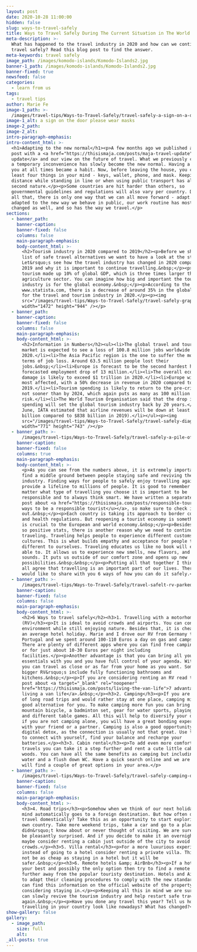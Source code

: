 ```yaml
---
layout: post
date: 2020-10-28 11:00:00
hidden: false
slug: ways-to-travel-safely
title: Ways to Travel Safely During The Current Situation in The World
meta-description: >-
  What has happened to the travel industry in 2020 and how can we continue to
  travel safely? Read this blog post to find the answer.
meta-keywords: travel safely
image_path: /images/komodo-islands/Komodo-Islands2.jpg
banner-1_path: /images/komodo-islands/Komodo-Islands2.jpg
banner-fixed: true
newsfeed: false
categories:
  - learn from us
tags:
  - travel tips
author: Marie Fe
image-1_path: >-
  /images/travel-tips/Ways-to-Travel-Safely/travel-safely-a-sign-on-a-door-please-wear-mask.jpg
image-1_alt: a sign on the door please wear masks
image-2_path:
image-2_alt:
intro-paragraph-emphasis:
intro-content_html: >-
  <h1>Adapting to the new normal</h1><p>A few months ago we published a blog
  post with a <a href="https://thisismaja.com/posts/maja-travel-update">travel
  update</a> and our view on the future of travel. What we previously considered
  a temporary inconvenience has slowly become the new normal. Having a mask with
  you at all times became a habit. Now, before leaving the house, you check at
  least four things in your mind - keys, wallet, phone, and mask. Keeping
  distance while standing in line or when using public transport has also become
  second nature.</p><p>Some countries are hit harder than others, so
  governmental guidelines and regulations will also vary per country. Despite
  all that, there is only one way that we can all move forward - adapt. We have
  adapted to the new way we behave in public, our work routine has most probably
  changed as well, and so has the way we travel.</p>
sections:
  - banner_path:
    banner-caption:
    banner-fixed: false
    columns: false
    main-paragraph-emphasis:
    body-content_html: >-
      <h2>Tourism industry in 2020 compared to 2019</h2><p>Before we share the
      list of safe travel alternatives we want to have a look at the statistics.
      Let&rsquo;s see how the travel industry has changed in 2020 compared to
      2019 and why it is important to continue travelling.&nbsp;</p><p>In 2019
      tourism made up 10% of global GDP, which is three times larger than the
      agriculture sector. You can imagine how big and important the tourism
      industry is for the global economy.&nbsp;</p><p>According to the data from
      www.statista.com, there is a decrease of around 35% in the global revenue
      for the travel and tourism industry in 2020.</p><p><img
      src="/images/travel-tips/Ways-to-Travel-Safely/travel-safely-graphic-of-global-revenue-in-2019-compared-to-2020.png"
      width="1472" height="944" /></p>
  - banner_path:
    banner-caption:
    banner-fixed: false
    columns: false
    main-paragraph-emphasis:
    body-content_html: >-
      <h2>Information in Numbers</h2><ul><li>The global travel and tourism
      market is expected to see a loss of 100.8 million jobs worldwide in
      2020.</li><li>The Asia Pacific region is the one to suffer the most in
      terms of job loss. Around 63.5 million people lost their
      jobs.&nbsp;</li><li>Europe is forecast to be the second hardest hit with a
      forecasted employment drop of 13 million.</li><li>The overall economic
      damage is likely to exceed $1 trillion in 2020.</li><li>Europe will be the
      most affected, with a 50% decrease in revenue in 2020 compared to
      2019.</li><li>Tourism spending is likely to return to the pre-crisis level
      not sooner than by 2024, which again puts as many as 100 million jobs at
      risk.</li><li>The World Tourism Organisation said that the drop in tourist
      spending will set the global tourism industry back by 20 years.</li><li>In
      June, IATA estimated that airline revenues will be down at least 50% ($419
      billion compared to $838 billion in 2019).</li></ul><p><img
      src="/images/travel-tips/Ways-to-Travel-Safely/travel-safely-diagram-of-a-changes-in-tourism-in-2020.jpg"
      width="771" height="743" /></p>
  - banner_path: >-
      /images/travel-tips/Ways-to-Travel-Safely/travel-safely-a-pile-of-reusable-face-masks.jpg
    banner-caption:
    banner-fixed: false
    columns: true
    main-paragraph-emphasis:
    body-content_html: >-
      <p>As you can see from the numbers above, it is extremely important to
      find a middle ground between people staying safe and reviving the tourism
      industry. Finding ways for people to safely enjoy travelling again could
      provide a lifeline to millions of people. It is good to remember that no
      matter what type of travelling you choose it is important to be
      responsible and to always think smart. We have written a separate blog
      post about <a href="https://thisismaja.com/posts/responsible-tourist"><u>5
      ways to be a responsible tourist</u></a>, so make sure to check it
      out.&nbsp;</p><p>Each country is taking its approach to border controls
      and health regulations. But reopening a tourist economy is something that
      is crucial to the European and world economy.&nbsp;</p><p>Besides the not
      so positive stats, there is another reason why we need to continue
      traveling. Traveling helps people to experience different customs and
      cultures. This is what builds empathy and acceptance for people that are
      different to ourselves. Traveling educates us like no book will ever be
      able to. It allows us to experience new smells, new flavors, and new
      sounds. It puts us outside of our comfort zone and opens up new
      possibilities.&nbsp;&nbsp;</p><p>Putting all that together I think we can
      all agree that travelling is an important part of our lives. Therefore, we
      would like to share with you 6 ways of how you can do it safely.</p>
  - banner_path: >-
      /images/travel-tips/Ways-to-Travel-Safely/travel-safelt-rv-parked-on-a-cleff-with-an-ocean-view.jpg
    banner-caption:
    banner-fixed: false
    columns: false
    main-paragraph-emphasis:
    body-content_html: >-
      <h2>6 Ways to travel safely</h2><h3>1. Travelling with a motorhome
      (RV)</h3><p>It is ideal to avoid crowds and airports. You can control your
      environment while still enjoying nature. Besides that, it is cheaper than
      an average hotel holiday. Marie and I drove our RV from Germany to
      Portugal and we spent around 100-110 Euros a day on gas and campsites.
      There are plenty of different apps where you can find free camping grounds
      or for just about 10-30 Euros per night including
      facilities.</p><p>Another advantage is that you can bring all your
      essentials with you and you have full control of your agenda. With an RV
      you can travel as close or as far from your home as you want. Some of the
      bigger RV&rsquo;s include fully functioning bathrooms and
      kitchens.&nbsp;</p><p>If you are considering renting an RV read this blog
      post about <a target="_blank" rel="noopener"
      href="https://thisismaja.com/posts/living-the-van-life">7 advantages of
      living a van life</a>.&nbsp;</p><h3>2. Camping</h3><p>If you are not a fan
      of long road trips and would rather stay at one place, camping might be a
      good alternative for you. To make camping more fun you can bring a
      mountain bicycle, a badminton set, gear for water sports, playing cards
      and different table games. All this will help to diversify your days and
      if you are not camping alone, you will have a great bonding experience
      with your friend or a partner. Camping is also a good opportunity for a
      digital detox, as the connection is usually not that great. Use this time
      to connect with yourself, find your balance and recharge your
      batteries.</p><h3>3. Cabin rental</h3><p>To add even more comfort to your
      travels you can take it a step further and rent a cute little cabin in the
      woods. You can have all the same benefits as camping but including hot
      water and a flush down WC. Have a quick search online and we are sure you
      will find a couple of great options in your area.</p>
  - banner_path: >-
      /images/travel-tips/Ways-to-Travel-Safely/travel-safely-camping-on-top-of-the-mountain-sunset.jpg
    banner-caption:
    banner-fixed: false
    columns: false
    main-paragraph-emphasis:
    body-content_html: >-
      <h3>4. Road trips</h3><p>Somehow when we think of our next holiday our
      mind automatically goes to a foreign destination. But how often do we
      travel domestically? Take this as an opportunity to start exploring your
      own country. Take more weekend trips, take a car and go to a place you
      didn&rsquo;t know about or never thought of visiting. We are sure you will
      be pleasantly surprised. And if you decide to make it an overnight trip
      maybe consider renting a cabin just outside of the city to avoid
      crowds.</p><h3>5. Villa rental</h3><p>For a more luxurious experience
      instead of going to a hotel consider renting a private villa. This might
      not be as cheap as staying in a hotel but it will be
      safer.&nbsp;</p><h3>6. Remote hotels &amp; AirBnb</h3><p>If a hotel is
      your best and possibly the only option then try to find a remote hotel
      further away from the popular touristy destination. Hotels and AirBnbs had
      to adapt their cleaning procedures to comply with the new standards. You
      can find this information on the official website of the property you are
      considering staying in.</p><p>Keeping all this in mind we are sure that we
      can slowly revive the tourism industry and help restart safe travelling
      again.&nbsp;</p><p>Have you done any travel this year? Tell us how does
      travelling in your country look like nowadays? What has changed?</p>
show-gallery: false
gallery:
  - image_path:
    size: full
    alt:
_all-posts: true
---
```


